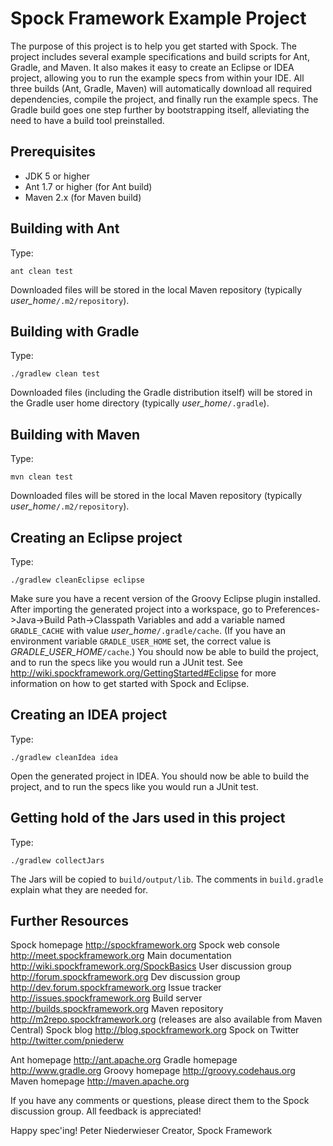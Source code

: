 Spock Framework Example Project
===============================

The purpose of this project is to help you get started with Spock. The project includes several example specifications and build scripts for Ant, Gradle, and Maven. It also makes it easy to create an Eclipse or IDEA project, allowing you to run the example specs from within your IDE.
All three builds (Ant, Gradle, Maven) will automatically download all required dependencies, compile the project, and finally run the example specs. The Gradle build goes one step further by bootstrapping itself, alleviating the need to have a build tool preinstalled.

Prerequisites
-------------
- JDK 5 or higher
- Ant 1.7 or higher (for Ant build)
- Maven 2.x (for Maven build)

Building with Ant
-----------------
Type:

    ant clean test

Downloaded files will be stored in the local Maven repository (typically *user_home*`/.m2/repository`).

Building with Gradle
--------------------
Type:

    ./gradlew clean test

Downloaded files (including the Gradle distribution itself) will be stored in the Gradle user home directory (typically *user_home*`/.gradle`).

Building with Maven
-------------------
Type:

    mvn clean test

Downloaded files will be stored in the local Maven repository (typically *user_home*`/.m2/repository`).

Creating an Eclipse project
---------------------------
Type:

    ./gradlew cleanEclipse eclipse

Make sure you have a recent version of the Groovy Eclipse plugin installed. After importing the generated project into a workspace, go to Preferences->Java->Build Path->Classpath Variables and add a variable named `GRADLE_CACHE` with value *user_home*`/.gradle/cache`. (If you have an environment variable `GRADLE_USER_HOME` set, the correct value is *GRADLE_USER_HOME*`/cache`.) You should now be able to build the project, and to run the specs like you would run a JUnit test. See http://wiki.spockframework.org/GettingStarted#Eclipse for more information on how to get started with Spock and Eclipse.

Creating an IDEA project
---------------------------
Type:

    ./gradlew cleanIdea idea

Open the generated project in IDEA. You should now be able to build the project, and to run the specs like you would run a JUnit test.

Getting hold of the Jars used in this project
---------------------------------------------
Type:

    ./gradlew collectJars

The Jars will be copied to `build/output/lib`. The comments in `build.gradle` explain what they are needed for.

Further Resources
-----------------
Spock homepage        http://spockframework.org
Spock web console     http://meet.spockframework.org
Main documentation    http://wiki.spockframework.org/SpockBasics
User discussion group http://forum.spockframework.org
Dev discussion group  http://dev.forum.spockframework.org
Issue tracker         http://issues.spockframework.org
Build server          http://builds.spockframework.org
Maven repository      http://m2repo.spockframework.org (releases are also available from Maven Central)
Spock blog            http://blog.spockframework.org
Spock on Twitter      http://twitter.com/pniederw

Ant homepage    http://ant.apache.org
Gradle homepage http://www.gradle.org
Groovy homepage http://groovy.codehaus.org
Maven homepage  http://maven.apache.org

If you have any comments or questions, please direct them to the Spock discussion group. All feedback is appreciated!

Happy spec'ing!
Peter Niederwieser
Creator, Spock Framework

